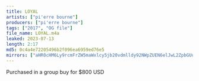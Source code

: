 ```yaml
---
title: LOYAL
artists: ["pi'erre bourne"]
producers: ["pi'erre bourne"]
tags: ["2017", "OG file"]
file_name: LOYAL.m4a
leaked: 2023-07-13
length: 2:17
md5: 0c4a4e72205496b2f096ea6959ed76e5
mirrors: ["aHR0cHM6Ly9rcmFrZW5maWxlcy5jb20vdmlldy92NWpZUEN6elJwL2ZpbGUuaHRtbA==", "aHR0cHM6Ly9kYnJlZS5vcmcvdi82NGIwZDQ="]
---
```

Purchased in a group buy for $800 USD
